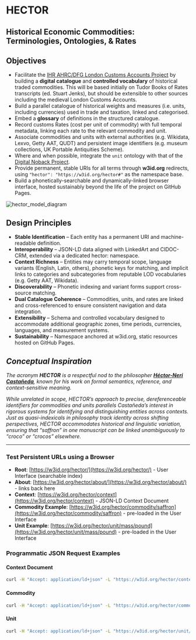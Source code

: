 # HECTOR
## Historical Economic Commodities: Terminologies, Ontologies, & Rates

## Objectives

- Facilitate the [IHR AHRC/DFG London Customs Accounts Project](https://www.history.ac.uk/research/history-policy/unlocking-upcycled-medieval-data) by building a **digital catalogue** and **controlled vocabulary** of historical traded commodities. This will be based initially on Tudor Books of Rates transcripts (ed. Stuart Jenks), but should be extensible to other sources including the medieval London Customs Accounts.
- Build a parallel catalogue of historical weights and measures (i.e. units, including currencies) used in trade and taxation, linked and categorised.
- Embed a **glossary** of definitions in the structured catalogue.
- Record customs Rates (cost per unit of commodity) with full temporal metadata, linking each rate to the relevant commodity and unit.
- Associate commodities and units with external authorities (e.g. Wikidata, Lexvo, Getty AAT, QUDT) and persistent image identifiers (e.g. museum collections, UK Portable Antiquities Scheme).
- Where and when possible, integrate the `unit` ontology with that of the [Digital Noback Project](https://www.uni-bamberg.de/en/hist/digital-history/projects/digital-noback-project/).
- Provide permanent, stable URIs for all terms through **w3id.org** redirects, using `"hector": "https://w3id.org/hector#"` as the namespace base.
- Build a phonetically-searchable and dynamically-linked browser interface, hosted sustainably beyond the life of the project on GitHub Pages.


![hector_model_diagram](https://github.com/user-attachments/assets/1b61207b-0101-43c9-b905-f42ef3f78400)


## Design Principles

- **Stable Identification** – Each entity has a permanent URI and machine-readable definition.
- **Interoperability** – JSON-LD data aligned with LinkedArt and CIDOC-CRM, extended via a dedicated hector: namespace.
- **Context Richness** – Entities may carry temporal scope, language variants (English, Latin, others), phonetic keys for matching, and implicit links to categories and subcategories from reputable LOD vocabularies (e.g. Getty AAT, Wikidata).
- **Discoverability** – Phonetic indexing and variant forms support cross-source matching.
- **Dual Catalogue Coherence** – Commodities, units, and rates are linked and cross-referenced to ensure consistent navigation and data integration.
- **Extensibility** – Schema and controlled vocabulary designed to accommodate additional geographic zones, time periods, currencies, languages, and measurement systems.
- **Sustainability** – Namespace anchored at w3id.org, static resources hosted on GitHub Pages.

## _Conceptual Inspiration_

_The acronym **HECTOR** is a respectful nod to the philosopher [**Héctor-Neri Castañeda**](https://en.wikipedia.org/wiki/H%C3%A9ctor-Neri_Casta%C3%B1eda), known for his work on formal semantics, reference, and context-sensitive meaning._

_While unrelated in scope, HECTOR’s approach to precise, dereferenceable identifiers for commodities and units parallels Castañeda’s interest in rigorous systems for identifying and distinguishing entities across contexts. Just as quasi-indexicals in philosophy track identity across shifting perspectives, HECTOR accommodates historical and linguistic variation, ensuring that “saffron” in one manuscript can be linked unambiguously to “croco” or “crocos” elsewhere._

---

### Test Persistent URLs using a Browser

- **Root**: [https://w3id.org/hector/](https://w3id.org/hector/) - User Interface (searchable index)
- **About**: [https://w3id.org/hector/about/](https://w3id.org/hector/about/) - links back here
- **Context**: [https://w3id.org/hector/context](https://w3id.org/hector/context) - JSON-LD Context Document
- **Commodity Example**: [https://w3id.org/hector/commodity/saffron](https://w3id.org/hector/commodity/saffron) - pre-loaded in the User Interface
- **Unit Example**: [https://w3id.org/hector/unit/mass/pound](https://w3id.org/hector/unit/mass/pound) - pre-loaded in the User Interface

### Programmatic JSON Request Examples

#### Context Document

```bash
curl -H "Accept: application/ld+json" -L "https://w3id.org/hector/context/"

```

#### Commodity

```bash
curl -H "Accept: application/ld+json" -L "https://w3id.org/hector/commodity/saffron"

```

#### Unit

```bash
curl -H "Accept: application/ld+json" -L "https://w3id.org/hector/unit/mass/pound"

```
